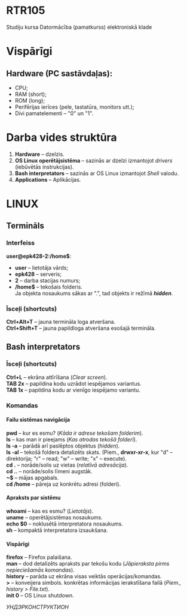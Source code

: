 # RTR105
Studiju kursa Datormācība (pamatkurss) elektroniskā klade  
# Vispārīgi
## Hardware (PC sastāvdaļas):
- CPU;  
- RAM (short);  
- ROM (long);  
- Perifērijas ierīces (pele, tastatūra, monitors utt.);
- Divi pamatelementi – "0" un "1".  

# Darba vides struktūra
1. **Hardware** – dzelzis.  
2. **OS Linux operētājsistēma** – sazinās ar dzelzi izmantojot *drivers* (iebūvētās instrukcijas).  
3. **Bash interpretators** – sazinās ar OS Linux izmantojot *Shell* valodu.  
4. **Applications** – Aplikācijas. 

# LINUX
## Termināls
### Interfeiss  
**user@epk428-2:/home$**:
- **user** – lietotāja vārds;  
- **epk428** – serveris;  
- **2** – darba stacijas numurs;  
- **/home$** – tekošais folderis.  
Ja objekta nosaukums sākas ar ".", tad objekts ir režīmā ***hidden***.

### Īsceļi (shortcuts)
**Ctrl+Alt+T** – jauna termināla loga atveršana.  
**Ctrl+Shift+T** – jauna papildloga atveršana esošajā termināla.  

## Bash interpretators
### Īsceļi (shortcuts)
**Ctrl+L** – ekrāna attīrīšana (*Clear screen*).  
**TAB 2x** – papildina kodu uzrādot iespējamos variantus.  
**TAB 1x** – papildina kodu ar vienīgo iespējamo variantu.  
### Komandas
#### Failu sistēmas navigācija
**pwd** – kur es esmu? (*Kāda ir adrese tekošam folderim*).  
**ls** – kas man ir pieejams (*Kas atrodas tekošā folderī*).  
**ls -a** – parādā arī paslēptos objektus (*hidden*).  
**ls -al** – tekošā foldera detalizēts skats. (Piem., **drwxr-xr-x**, kur "d" – direktorija; "r" – read; "w" – write; "x" – execute).  
**cd .** – norāde/solis uz vietas (*relatīvā adresācija*).  
**cd ..** – norāde/solis līmeni augstāk.  
**~$** – mājas apgabals.  
**cd /home** – pāreja uz konkrētu adresi (folderi).  

#### Apraksts par sistēmu
**whoami** – kas es esmu? (*Lietotājs*).  
**uname** – operētājsistēmas nosaukums.  
**echo $0** – noklusētā interpretatora nosaukums.  
**sh** – kompaktā interpretatora izsaukšana.  
#### Vispārīgi
**firefox** – Firefox palaišana.  
**man** – dod detalizēts apraksts par tekošu kodu (*Jāpieraksta pirms nepieciešamās komandas*).  
**history** – parāda uz ekrāna visas veiktās operācijas/komandas.  
**>** – konveijera simbols. konkrētas informācijas ierakstīšana failā (*Piem., history > File.txt*).  
**init 0** – OS Linux shutdown.  

*УНДЭРКОНСТРУКТИОН*  
